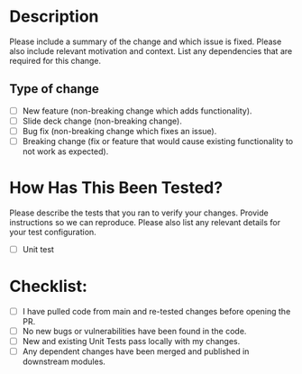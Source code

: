 # Description

Please include a summary of the change and which issue is fixed. Please also include relevant motivation and context. List any dependencies that are required for this change.

## Type of change

- [ ] New feature (non-breaking change which adds functionality).
- [ ] Slide deck change (non-breaking change).
- [ ] Bug fix (non-breaking change which fixes an issue).
- [ ] Breaking change (fix or feature that would cause existing functionality to not work as expected).

# How Has This Been Tested?

Please describe the tests that you ran to verify your changes. Provide instructions so we can reproduce. Please also list any relevant details for your test configuration.

- [ ] Unit test

# Checklist:

- [ ] I have pulled code from main and re-tested changes before opening the PR.
- [ ] No new bugs or vulnerabilities have been found in the code.
- [ ] New and existing Unit Tests pass locally with my changes.
- [ ] Any dependent changes have been merged and published in downstream modules.
